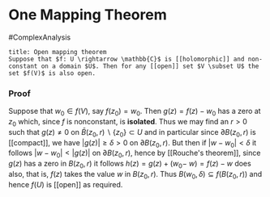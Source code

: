 # One Mapping Theorem
#ComplexAnalysis 

```ad-theorem
title: Open mapping theorem
Suppose that $f: U \rightarrow \mathbb{C}$ is [[holomorphic]] and non-constant on a domain $U$. Then for any [[open]] set $V \subset U$ the set $f(V)$ is also open.

```

### Proof
Suppose that $w_{0} \in f(V)$, say $f\left(z_{0}\right)=w_{0}$. Then $g(z)=f(z)-w_{0}$ has a zero at $z_{0}$ which, since $f$ is nonconstant, is **isolated**. Thus we may find an $r>0$ such that $g(z) \neq 0$ on $\bar{B}\left(z_{0}, r\right) \backslash\left\{z_{0}\right\} \subset U$ and in particular since $\partial B\left(z_{0}, r\right)$ is [[compact]], we have $|g(z)| \geq \delta>0$ on $\partial B\left(z_{0}, r\right)$.
But then if $\left|w-w_{0}\right|<\delta$ it follows $\left|w-w_{0}\right|<|g(z)|$ on $\partial B\left(z_{0}, r\right)$, hence by [[Rouche's theorem]], since $g(z)$ has a zero in $B\left(z_{0}, r\right)$ it follows $h(z)=g(z)+\left(w_{0}-\right.$ $w)=f(z)-w$ does also, that is, $f(z)$ takes the value $w$ in $B\left(z_{0}, r\right)$. Thus $B\left(w_{0}, \delta\right) \subseteq f\left(B\left(z_{0}, r\right)\right)$ and hence $f(U)$ is [[open]] as required.
